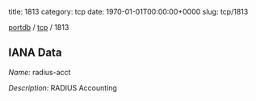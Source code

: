 title: 1813
category: tcp
date: 1970-01-01T00:00:00+0000
slug: tcp/1813

[portdb](/) / [tcp](/category/tcp.html) / 1813


## IANA Data

_Name:_ radius-acct

_Description:_ RADIUS Accounting

